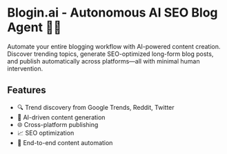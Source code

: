 # Blogin.ai - Autonomous AI SEO Blog Agent 🚀📝
Automate your entire blogging workflow with AI-powered content creation. Discover trending topics, generate SEO-optimized long-form blog posts, and publish automatically across platforms—all with minimal human intervention.

## Features
- 🔍 Trend discovery from Google Trends, Reddit, Twitter
- 📝 AI-driven content generation
- 🌐 Cross-platform publishing
- 📈 SEO optimization
- 🤖 End-to-end content automation
